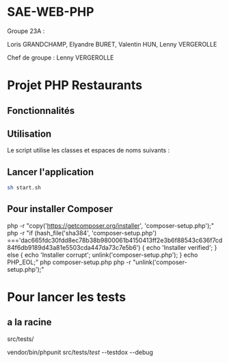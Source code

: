 # SAE-WEB-PHP

Groupe 23A :

Loris GRANDCHAMP, Elyandre BURET, Valentin HUN, Lenny VERGEROLLE

Chef de groupe : Lenny VERGEROLLE 

# Projet PHP Restaurants


## Fonctionnalités


## Utilisation

Le script utilise les classes et espaces de noms suivants :


## Lancer l'application

```sh
sh start.sh
```

## Pour installer Composer 

php -r "copy('https://getcomposer.org/installer', 'composer-setup.php');"
php -r "if (hash_file('sha384', 'composer-setup.php') ==='dac665fdc30fdd8ec78b38b9800061b4150413ff2e3b6f88543c636f7cd84f6db9189d43a81e5503cda447da73c7e5b6') { echo 'Installer verified'; } else { echo 'Installer corrupt'; unlink('composer-setup.php'); } echo PHP_EOL;"
php composer-setup.php
php -r "unlink('composer-setup.php');"

# Pour lancer les tests
## a la racine 

src/tests/

vendor/bin/phpunit src/tests/*test* --testdox --debug